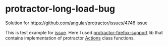# protractor-long-load-bug
Solution for https://github.com/angular/protractor/issues/4746 issue

This is test example for [issue](https://github.com/angular/protractor/issues/4746). Here I used
[protractor-firefox-support](https://github.com/IgorSasovets/protractor-firefox-support) lib that
contains implementation of protractor [Actions](https://www.protractortest.org/#/api?view=webdriver.WebDriver.prototype.actions)
class functions.
